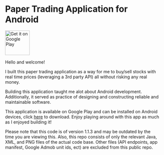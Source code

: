 # Paper Trading Application for Android 

<a href="https://play.google.com/store/apps/details?id=com.pocketprofit&hl=en_US&gl=US"><img alt='Get it on Google Play' src='https://play.google.com/intl/en_us/badges/images/generic/en_badge_web_generic.png' height="80px"/></a>

Hello and welcome! 

I built this paper trading application as a way for me to buy/sell stocks with real time prices (leveraging a 3rd party API) all without risking any real money.

Building this application taught me alot about Android development. Additionally, it served as practice of designing and constructing reliable and maintainable software. 

This application is available on Google Play and can be installed on Android devices, click [here](https://play.google.com/store/apps/details?id=com.pocketprofit) to download. Enjoy playing around with this app as much as I enjoyed building it! 

Please note that this code is of version 1.1.3 and may be outdated by the time you are viewing this. Also, this repo consists of only the relevant Java, XML, and PNG files of the actual code base. Other files (API endpoints, app manifest, Google Admob unit ids, ect) are excluded from this public repo. 
